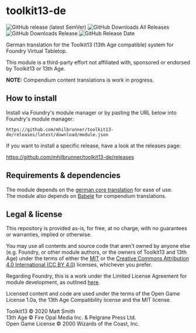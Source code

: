 # toolkit13-de
![GitHub release (latest SemVer)](https://img.shields.io/github/v/release/mhilbrunner/toolkit13-de?label=Latest+Release)
![GitHub Downloads All Releases](https://img.shields.io/github/downloads/mhilbrunner/toolkit13-de/total?label=Downloads+(Total))
![GitHub Downloads Release](https://img.shields.io/github/downloads/mhilbrunner/toolkit13-de/latest/total?label=Downloads+(Latest))
![GitHub Release Date](https://img.shields.io/github/release-date/mhilbrunner/toolkit13-de?label=Release+Date)

German translation for the Toolkit13 (13th Age compatible) system for Foundry Virtual Tabletop.

This module is a third-party effort not affiliated with, sponsored or endorsed by Toolkit13 or 13th Age.

**NOTE:** Compendium content translations is work in progress.

## How to install

Install via Foundry's module manager or by pasting the URL below into Foundry's module manager:

`https://github.com/mhilbrunner/toolkit13-de/releases/latest/download/module.json`

If you want to install a specific release, have a look at the releases page:

<https://github.com/mhilbrunner/toolkit13-de/releases>

## Requirements & dependencies

The module depends on the [german core translation](https://foundryvtt.com/packages/lang-de) for ease of use.\
The module also depends on [Babele](https://foundryvtt.com/packages/babele) for compendium translations.

## Legal & license

This repository is provided as-is, for free, at no charge,
with no guarantees or warranties, implied or otherwise.

You may  use all contents
and source code that aren't owned by anyone else (e.g. Foundry, or other
module authors, or the owners of Toolkit13 and 13th Age) under the terms of either the
[MIT](https://opensource.org/licenses/MIT) or
the [Creative Commons Attribution 4.0 International
(CC BY 4.0)](https://creativecommons.org/licenses/by/4.0/) licenses, whichever you prefer.

Regarding Foundry, this is a work under the Limited License Agreement
for module development, as outlined [here](https://foundryvtt.com/article/license/).

Licensed content and code are used under the terms of the Open Game License 1.0a, the 13th Age Compatibility license and the MIT license.

Toolkit13 © 2020 Matt Smith\
13th Age © Fire Opal Media Inc. & Pelgrane Press Ltd.\
Open Game License © 2000 Wizards of the Coast, Inc.
